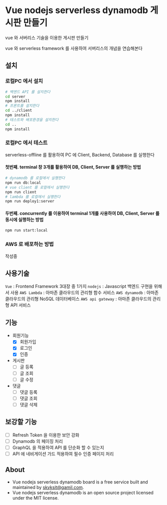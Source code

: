 # Vue nodejs serverless dynamodb 게시판 만들기
vue 와 서버리스 기술을 이용한 게시판 만들기

vue 와 serverless framework 를 사용하여 서버리스의 개념을 연습해본다

## 설치
### 로컬PC 에서 설치
```bash
# 백엔드 API 를 설치한다
cd server
npm install
# 프론트를 설치한다
cd ../client
npm install
# 테스트와 배포환경을 설치한다
cd ..
npm install
```
### 로컬PC 에서 테스트
serverless-offline 를 활용하여 PC 에 Client, Backend, Database 를 실행한다

#### 첫번째. terminal 창 3개를 활용하여 DB, Client, Server 를 실행하는 방법
```bash
# dynamodb 를 로컬에서 실행한다
npm run db:local
# vue client 를 로컬에서 실행한다
npm run client
# lambda 를 로컬에서 실행한다
npm run deploy1:server
```

#### 두번째. concurrently 를 이용하여 terminal 1개를 사용하여 DB, Client, Server 를 동시에 실행하는 방법
```bash
npm run start:local
```

### AWS 로 배포하는 방법
작성중


## 사용기술
`Vue` : Frontend Framework 3대장 중 1가지
`nodejs` : Javascript 백엔드 구현을 위해서 사용
`AWS Lambda` : 아마존 클라우드의 관리형 함수 서비스
`AWS dynamodb` : 아마존 클라우드의 관리형 NoSQL 데이터베이스
`AWS api gateway` : 아마존 클라우드의 관리형 API 서비스

## 기능
  - 회원기능
    - [x] 회원가입
    - [x] 로그인
    - [x] 인증
  - 게시판
    - [ ] 글 등록
    - [ ] 글 조회
    - [ ] 글 수정
  - 댓글
    - [ ] 댓글 등록
    - [ ] 댓글 조회
    - [ ] 댓글 삭제

## 보강할 기능
  - [ ] Refresh Token 을 이용한 보안 강화
  - [ ] Dynamodb 의 페이징 처리
  - [ ] GraphQL 을 적용하여 API 를 단순화 할 수 있는지
  - [ ] API 에 네비게이션 가드 적용하여 필수 인증 페이지 처리

## About
* Vue nodejs serverless dynamodb board is a free service built and maintained by skyksit@gamil.com.
* Vue nodejs serverless dynamodb is an open source project licensed under the MIT license.